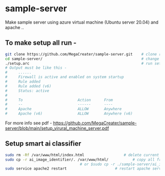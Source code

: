 # sample-server
Make sample server using azure virtual machine (Ubuntu server 20.04) and apache ..


## To make setup all run - 
```bash
git clone https://github.com/MegaCreater/sample-server.git    # clone repository 
cd sample-server/                                             # change directory
./setup.arc                                                   # run setup file #or like this if not work $bash setup.arc 
# Output must be like this - 
#     ......
#     Firewall is active and enabled on system startup
#     Rule added
#     Rule added (v6)
#     Status: active
#
#     To                         Action      From
#     --                         ------      ----
#     Apache                     ALLOW       Anywhere                  
#     Apache (v6)                ALLOW       Anywhere (v6)  
```
For more info see pdf - https://github.com/MegaCreater/sample-server/blob/main/setup_virural_machine_server.pdf

## Setup smart ai classifier 
```bash
sudo rm -Rf /var/www/html/index.html			      # delete current html page (main page)
sudo cp -r ai_image_identifier/. /var/www/html/		      # copy all from ai_image_identifier to /var/www/html (from sample-server/)
							      # or $sudo cp -r ./sample-server/ai_image_identifier/. /var/www/html/
sudo service apache2 restart				      # restart apache server (service)
```
